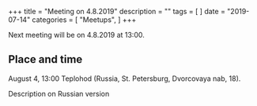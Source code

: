 +++
title = "Meeting on 4.8.2019"
description = ""
tags = [
]
date = "2019-07-14"
categories = [
    "Meetups",
]
+++

Next meeting will be on 4.8.2019 at 13:00.

<!--more-->

## Place and time
August 4, 13:00 Teplohod (Russia, St. Petersburg, Dvorcovaya nab, 18).

Description on Russian version
